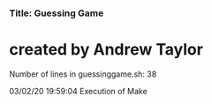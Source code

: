 ### Title: Guessing Game
# created by Andrew Taylor
Number of lines in guessinggame.sh:
38

03/02/20 19:59:04  Execution of Make
